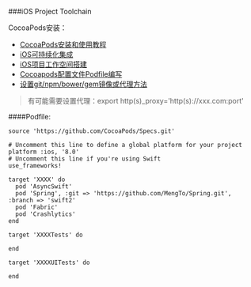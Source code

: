 ###iOS Project Toolchain

CocoaPods安装：
- [CocoaPods安装和使用教程](http://code4app.com/article/cocoapods-install-usage)
- [iOS可持续化集成](http://blog.csdn.net/colorapp/article/details/47007329)
- [iOS项目工作空间搭建](http://www.cnblogs.com/songxing10000/p/4930824.html)
- [Cocoapods配置文件Podfile编写](http://blog.csdn.net/clwahaha/article/details/22193873)
- [设置git/npm/bower/gem镜像或代理方法](https://segmentfault.com/a/1190000002435496)

> 有可能需要设置代理：export http(s)_proxy='http(s)://xxx.com:port'

####Podfile:
```
source 'https://github.com/CocoaPods/Specs.git'

# Uncomment this line to define a global platform for your project
platform :ios, '8.0'
# Uncomment this line if you're using Swift
use_frameworks!

target 'XXXX' do
  pod 'AsyncSwift'
  pod 'Spring', :git => 'https://github.com/MengTo/Spring.git', :branch => 'swift2'
  pod 'Fabric'
  pod 'Crashlytics'
end

target 'XXXXTests' do

end

target 'XXXXUITests' do

end
```

